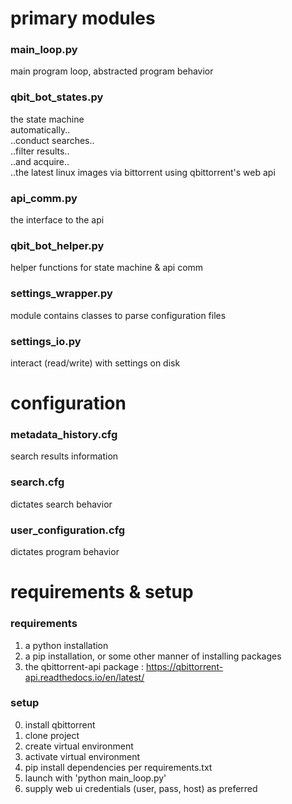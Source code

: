 # primary modules  
### main_loop.py  
main program loop, abstracted program behavior  
  
### qbit_bot_states.py  
the state machine  
	automatically..  
		..conduct searches..  
		..filter results..  
		..and acquire..  
		..the latest linux images via bittorrent using qbittorrent's web api  
  
### api_comm.py  
the interface to the api  
  
### qbit_bot_helper.py  
helper functions for state machine & api comm  
  
### settings_wrapper.py  
module contains classes to parse configuration files  
  
### settings_io.py  
interact (read/write) with settings on disk  
  
  
# configuration  
### metadata_history.cfg  
search results information  
  
### search.cfg  
dictates search behavior  
  
### user_configuration.cfg  
dictates program behavior  


# requirements & setup
### requirements
1. a python installation  
2. a pip installation, or some other manner of installing packages  
3. the qbittorrent-api package : https://qbittorrent-api.readthedocs.io/en/latest/  


### setup  
0. install qbittorrent  
1. clone project  
2. create virtual environment  
3. activate virtual environment  
4. pip install dependencies per requirements.txt  
5. launch with 'python main_loop.py'  
6. supply web ui credentials (user, pass, host) as preferred  
